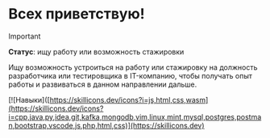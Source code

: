 # Всех приветствую!

> [!IMPORTANT]
> __Статус__: ищу работу или возможность стажировки

Ищу возможность устроиться на работу или стажировку на должность разработчика или тестировщика в IT-компанию, чтобы получать опыт работы и развиваться в данном направлении дальше.

[![Навыки]([https://skillicons.dev/icons?i=js,html,css,wasm](https://skillicons.dev/icons?i=cpp,java,py,idea,git,kafka,mongodb,vim,linux,mint,mysql,postgres,postman,bootstrap,vscode,js,php,html,css)](https://skillicons.dev)

<!--
**y4r1k-1337/y4r1k-1337** is a ✨ _special_ ✨ repository because its `README.md` (this file) appears on your GitHub profile.

Here are some ideas to get you started:

- 🔭 I’m currently working on ...
- 🌱 I’m currently learning ...
- 👯 I’m looking to collaborate on ...
- 🤔 I’m looking for help with ...
- 💬 Ask me about ...
- 📫 How to reach me: ...
- 😄 Pronouns: ...
- ⚡ Fun fact: ...
-->
